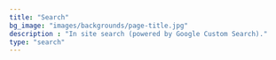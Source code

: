 ```yaml
---
title: "Search"
bg_image: "images/backgrounds/page-title.jpg"
description : "In site search (powered by Google Custom Search)."
type: "search"
---
```


